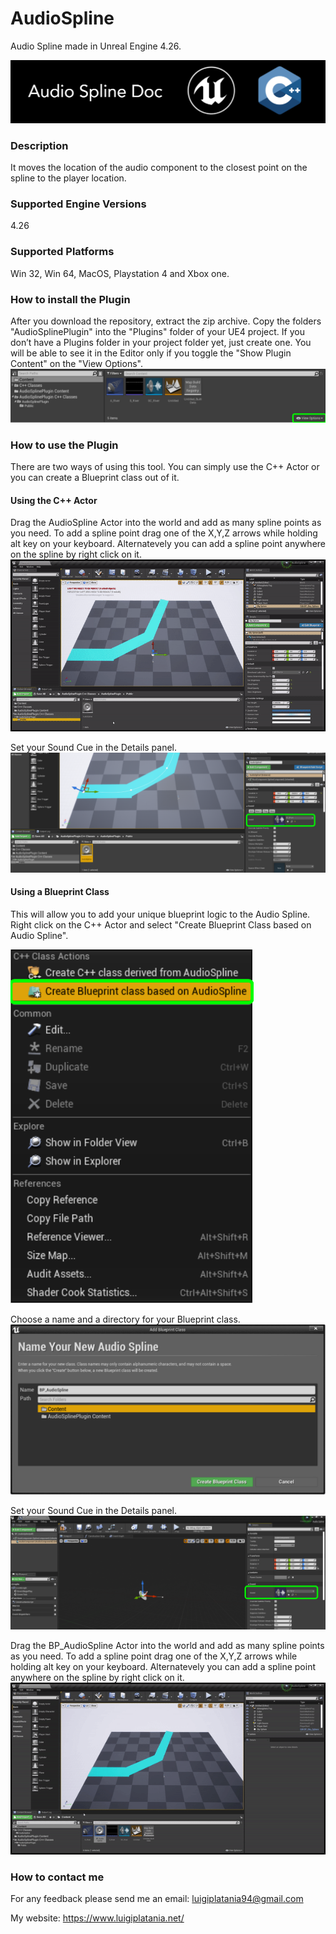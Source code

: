 # AudioSpline
Audio Spline made in Unreal Engine 4.26. 

![](Documentation/Images/Image01.PNG)

### Description
It moves the location of the audio component to the closest point on the spline to the player location.

### Supported Engine Versions
4.26

### Supported Platforms
Win 32, Win 64, MacOS, Playstation 4 and Xbox one.

### How to install the Plugin 
After you download the repository, extract the zip archive. Copy the folders "AudioSplinePlugin" into the "Plugins" folder of your UE4 project. 
If you don’t have a Plugins folder in your project folder yet, just create one.
You will be able to see it in the Editor only if you toggle the "Show Plugin Content" on the "View Options".
![](Documentation/Images/Image02.PNG)

### How to use the Plugin
There are two ways of using this tool. You can simply use the C++ Actor or you can create a Blueprint class out of it.

#### Using the C++ Actor
Drag the AudioSpline Actor into the world and add as many spline points as you need.
To add a spline point drag one of the X,Y,Z arrows while holding alt key on your keyboard. Alternatevely you can add a spline point anywhere on the spline by right click on it. 
![](Documentation/Images/Gif01.gif)

Set your Sound Cue in the Details panel.   
![](Documentation/Images/Image05.PNG)

#### Using a Blueprint Class
This will allow you to add your unique blueprint logic to the Audio Spline.
Right click on the C++ Actor and select "Create Blueprint Class based on Audio Spline". 

![](Documentation/Images/Image04.PNG)

Choose a name and a directory for your Blueprint class.
![](Documentation/Images/Image07.PNG)

Set your Sound Cue in the Details panel.   
![](Documentation/Images/Image06.PNG)

Drag the BP_AudioSpline Actor into the world and add as many spline points as you need. To add a spline point drag one of the X,Y,Z arrows while holding alt key on your keyboard. Alternatevely you can add a spline point anywhere on the spline by right click on it.
![](Documentation/Images/Gif02.gif)

### How to contact me
For any feedback please send me an email: 
luigiplatania94@gmail.com

My website: https://www.luigiplatania.net/
